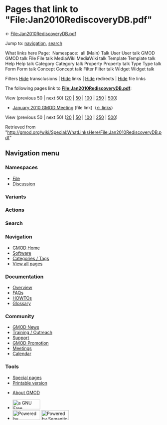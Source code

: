<div id="mw-page-base" class="noprint">

</div>

<div id="mw-head-base" class="noprint">

</div>

<div id="content" class="mw-body" role="main">

<span id="top"></span>

<div id="mw-js-message" style="display:none;">

</div>



# <span dir="auto">Pages that link to "File:Jan2010RediscoveryDB.pdf"</span>

<div id="bodyContent">

<div id="contentSub">

←
[File:Jan2010RediscoveryDB.pdf](/wiki/File:Jan2010RediscoveryDB.pdf "File:Jan2010RediscoveryDB.pdf")

</div>

<div id="jump-to-nav" class="mw-jump">

Jump to: [navigation](#mw-navigation), [search](#p-search)

</div>

<div id="mw-content-text">

What links here Page:  Namespace:  all (Main) Talk User User talk GMOD
GMOD talk File File talk MediaWiki MediaWiki talk Template Template talk
Help Help talk Category Category talk Property Property talk Type Type
talk Form Form talk Concept Concept talk Filter Filter talk Widget
Widget talk

Filters
[Hide](/mediawiki/index.php?title=Special:WhatLinksHere/File:Jan2010RediscoveryDB.pdf&hidetrans=1 "Special:WhatLinksHere/File:Jan2010RediscoveryDB.pdf")
transclusions \|
[Hide](/mediawiki/index.php?title=Special:WhatLinksHere/File:Jan2010RediscoveryDB.pdf&hidelinks=1 "Special:WhatLinksHere/File:Jan2010RediscoveryDB.pdf")
links \|
[Hide](/mediawiki/index.php?title=Special:WhatLinksHere/File:Jan2010RediscoveryDB.pdf&hideredirs=1 "Special:WhatLinksHere/File:Jan2010RediscoveryDB.pdf")
redirects \|
[Hide](/mediawiki/index.php?title=Special:WhatLinksHere/File:Jan2010RediscoveryDB.pdf&hideimages=1 "Special:WhatLinksHere/File:Jan2010RediscoveryDB.pdf")
file links

The following pages link to
**[File:Jan2010RediscoveryDB.pdf](/wiki/File:Jan2010RediscoveryDB.pdf "File:Jan2010RediscoveryDB.pdf")**:

View (previous 50 \| next 50)
([20](/mediawiki/index.php?title=Special:WhatLinksHere/File:Jan2010RediscoveryDB.pdf&limit=20 "Special:WhatLinksHere/File:Jan2010RediscoveryDB.pdf")
\|
[50](/mediawiki/index.php?title=Special:WhatLinksHere/File:Jan2010RediscoveryDB.pdf&limit=50 "Special:WhatLinksHere/File:Jan2010RediscoveryDB.pdf")
\|
[100](/mediawiki/index.php?title=Special:WhatLinksHere/File:Jan2010RediscoveryDB.pdf&limit=100 "Special:WhatLinksHere/File:Jan2010RediscoveryDB.pdf")
\|
[250](/mediawiki/index.php?title=Special:WhatLinksHere/File:Jan2010RediscoveryDB.pdf&limit=250 "Special:WhatLinksHere/File:Jan2010RediscoveryDB.pdf")
\|
[500](/mediawiki/index.php?title=Special:WhatLinksHere/File:Jan2010RediscoveryDB.pdf&limit=500 "Special:WhatLinksHere/File:Jan2010RediscoveryDB.pdf"))

- [January 2010 GMOD
  Meeting](/wiki/January_2010_GMOD_Meeting "January 2010 GMOD Meeting")
  (file link) ‎ <span class="mw-whatlinkshere-tools">([←
  links](/mediawiki/index.php?title=Special:WhatLinksHere&target=January+2010+GMOD+Meeting "Special:WhatLinksHere"))</span>

View (previous 50 \| next 50)
([20](/mediawiki/index.php?title=Special:WhatLinksHere/File:Jan2010RediscoveryDB.pdf&limit=20 "Special:WhatLinksHere/File:Jan2010RediscoveryDB.pdf")
\|
[50](/mediawiki/index.php?title=Special:WhatLinksHere/File:Jan2010RediscoveryDB.pdf&limit=50 "Special:WhatLinksHere/File:Jan2010RediscoveryDB.pdf")
\|
[100](/mediawiki/index.php?title=Special:WhatLinksHere/File:Jan2010RediscoveryDB.pdf&limit=100 "Special:WhatLinksHere/File:Jan2010RediscoveryDB.pdf")
\|
[250](/mediawiki/index.php?title=Special:WhatLinksHere/File:Jan2010RediscoveryDB.pdf&limit=250 "Special:WhatLinksHere/File:Jan2010RediscoveryDB.pdf")
\|
[500](/mediawiki/index.php?title=Special:WhatLinksHere/File:Jan2010RediscoveryDB.pdf&limit=500 "Special:WhatLinksHere/File:Jan2010RediscoveryDB.pdf"))

</div>

<div class="printfooter">

Retrieved from
"<http://gmod.org/wiki/Special:WhatLinksHere/File:Jan2010RediscoveryDB.pdf>"

</div>

<div id="catlinks" class="catlinks catlinks-allhidden">

</div>

<div class="visualClear">

</div>

</div>

</div>

<div id="mw-navigation">

## Navigation menu

<div id="mw-head">



<div id="left-navigation">

<div id="p-namespaces" class="vectorTabs" role="navigation"
aria-labelledby="p-namespaces-label">

### Namespaces

- <span id="ca-nstab-image"><a href="/wiki/File:Jan2010RediscoveryDB.pdf" accesskey="c"
  title="View the file page [c]">File</a></span>
- <span id="ca-talk"><a
  href="/mediawiki/index.php?title=File_talk:Jan2010RediscoveryDB.pdf&amp;action=edit&amp;redlink=1"
  accesskey="t"
  title="Discussion about the content page [t]">Discussion</a></span>

</div>

<div id="p-variants" class="vectorMenu emptyPortlet" role="navigation"
aria-labelledby="p-variants-label">

### 

### Variants[](#)

<div class="menu">

</div>

</div>

</div>

<div id="right-navigation">



<div id="p-cactions" class="vectorMenu emptyPortlet" role="navigation"
aria-labelledby="p-cactions-label">

### Actions[](#)

<div class="menu">

</div>

</div>

<div id="p-search" role="search">

### Search

<div id="simpleSearch">

</div>

</div>

</div>

</div>

<div id="mw-panel">

<div id="p-logo" role="banner">

<a href="/wiki/Main_Page"
style="background-image: url(http://gmod.org/images/GMOD-cogs.png);"
title="Visit the main page"></a>

</div>

<div id="p-Navigation" class="portal" role="navigation"
aria-labelledby="p-Navigation-label">

### Navigation

<div class="body">

- <span id="n-GMOD-Home">[GMOD Home](/wiki/Main_Page)</span>
- <span id="n-Software">[Software](/wiki/GMOD_Components)</span>
- <span id="n-Categories-.2F-Tags">[Categories /
  Tags](/wiki/Categories)</span>
- <span id="n-View-all-pages">[View all
  pages](/wiki/Special:AllPages)</span>

</div>

</div>

<div id="p-Documentation" class="portal" role="navigation"
aria-labelledby="p-Documentation-label">

### Documentation

<div class="body">

- <span id="n-Overview">[Overview](/wiki/Overview)</span>
- <span id="n-FAQs">[FAQs](/wiki/Category:FAQ)</span>
- <span id="n-HOWTOs">[HOWTOs](/wiki/Category:HOWTO)</span>
- <span id="n-Glossary">[Glossary](/wiki/Glossary)</span>

</div>

</div>

<div id="p-Community" class="portal" role="navigation"
aria-labelledby="p-Community-label">

### Community

<div class="body">

- <span id="n-GMOD-News">[GMOD News](/wiki/GMOD_News)</span>
- <span id="n-Training-.2F-Outreach">[Training /
  Outreach](/wiki/Training_and_Outreach)</span>
- <span id="n-Support">[Support](/wiki/Support)</span>
- <span id="n-GMOD-Promotion">[GMOD
  Promotion](/wiki/GMOD_Promotion)</span>
- <span id="n-Meetings">[Meetings](/wiki/Meetings)</span>
- <span id="n-Calendar">[Calendar](/wiki/Calendar)</span>

</div>

</div>

<div id="p-tb" class="portal" role="navigation"
aria-labelledby="p-tb-label">

### Tools

<div class="body">

- <span id="t-specialpages"><a href="/wiki/Special:SpecialPages" accesskey="q"
  title="A list of all special pages [q]">Special pages</a></span>
- <span id="t-print"><a
  href="/mediawiki/index.php?title=Special:WhatLinksHere/File:Jan2010RediscoveryDB.pdf&amp;printable=yes"
  rel="alternate" accesskey="p"
  title="Printable version of this page [p]">Printable version</a></span>

</div>

</div>

</div>

</div>

<div id="footer" role="contentinfo">

- <span id="footer-places-about">[About
  GMOD](/wiki/GMOD:About "GMOD:About")</span>

<!-- -->

- <span id="footer-copyrightico">[<img src="http://www.gnu.org/graphics/gfdl-logo-small.png" width="88"
  height="31" alt="a GNU Free Documentation License" />](http://www.gnu.org/licenses/fdl-1.3.html)</span>
- <span id="footer-poweredbyico">[<img src="/mediawiki/skins/common/images/poweredby_mediawiki_88x31.png"
  width="88" height="31" alt="Powered by MediaWiki" />](//www.mediawiki.org/)
  [<img
  src="/mediawiki/extensions/SemanticMediaWiki/includes/../resources/images/smw_button.png"
  width="88" height="31" alt="Powered by Semantic MediaWiki" />](https://www.semantic-mediawiki.org/wiki/Semantic_MediaWiki)</span>

<div style="clear:both">

</div>

</div>
